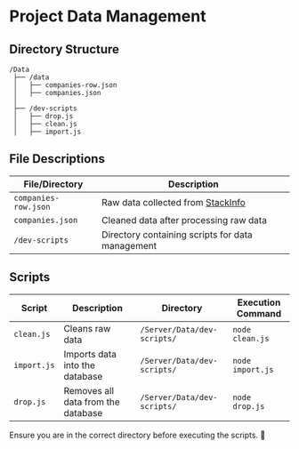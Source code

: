 # Project Data Management

## Directory Structure

```
/Data
 ├── /data
 │   ├── companies-row.json
 │   ├── companies.json
 │
 ├── /dev-scripts
 │   ├── drop.js
 │   ├── clean.js
 │   ├── import.js
```

## File Descriptions

| File/Directory       | Description                                                |
| -------------------- | ---------------------------------------------------------- |
| `companies-row.json` | Raw data collected from [StackInfo](https://stackinfo.me/) |
| `companies.json`     | Cleaned data after processing raw data                     |
| `/dev-scripts`       | Directory containing scripts for data management           |

## Scripts

| Script      | Description                        | Directory                   | Execution Command |
| ----------- | ---------------------------------- | --------------------------- | ----------------- |
| `clean.js`  | Cleans raw data                    | `/Server/Data/dev-scripts/` | `node clean.js`   |
| `import.js` | Imports data into the database     | `/Server/Data/dev-scripts/` | `node import.js`  |
| `drop.js`   | Removes all data from the database | `/Server/Data/dev-scripts/` | `node drop.js`    |

Ensure you are in the correct directory before executing the scripts. 🚀

